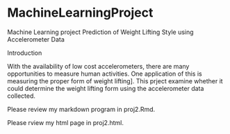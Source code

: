 MachineLearningProject
======================

Machine Learning project
Prediction of Weight Lifting Style using Accelerometer Data

Introduction

With the availability of low cost accelerometers, there are many opportunities to measure human activities. 
One application of this is measuring the proper form of weight lifting]. This prject examine whether it could 
determine the weight lifting form using the accelerometer data collected.


Please review my markdown program in proj2.Rmd. 

Please rview my html page in proj2.html.
